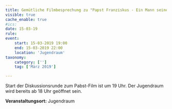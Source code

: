 ```yaml
---
title: Gemütliche Filmbesprechung zu "Papst Franziskus - Ein Mann seines Wortes"
visible: true
cache_enable: true
#ics: 
date: 15-03-19
rule: 
event:
	start: 15-03-2019 19:00
	end: 15-03-2019 22:00
	location: 'Jugendraum'
taxonomy:
	category: ['']
	tag: ['März 2019']

---
```

Start der Diskussionsrunde zum Pabst-Film ist um 19 Uhr.
Der Jugendraum wird bereits ab 18 Uhr geöffnet sein.


**Veranstaltungsort:** Jugendraum

